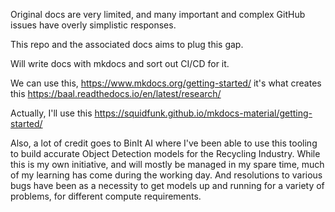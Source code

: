 Original docs are very limited, and many important and complex GitHub issues have overly simplistic responses.

This repo and the associated docs aims to plug this gap.

Will write docs with mkdocs and sort out CI/CD for it.

We can use this, https://www.mkdocs.org/getting-started/ it's what creates this  https://baal.readthedocs.io/en/latest/research/

Actually, I'll use this https://squidfunk.github.io/mkdocs-material/getting-started/

Also, a lot of credit goes to BinIt AI where I've been able to use this tooling to build accurate Object Detection models for the Recycling Industry. While this is my own initiative, and will mostly be managed in my spare time, much of my learning has come during the working day. And resolutions to various bugs have been as a necessity to get models up and running for a variety of problems, for different compute requirements.
